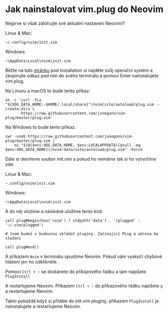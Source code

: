 # Jak nainstalovat vim.plug do Neovim

Nejprve si však zálohujte své aktuální nastavení Neovim!!!

Linux & Mac:

`~/.config/nvim/init.vim`

Windows:

`~\AppData\Local\nvim\init.vim`

 Běžte na tuto [stránku](https://github.com/junegunn/vim-plug) pod Installation si najděte svůj operační systém a zkopírujte odkaz pod ním do svého terminálu a pomocí Enter nainstalujete vim.plug.

Na Linuxu a macOS to bude tento příkaz:

```
sh -c 'curl -fLo "${XDG_DATA_HOME:-$HOME/.local/share}"/nvim/site/autoload/plug.vim --create-dirs \
       https://raw.githubusercontent.com/junegunn/vim-plug/master/plug.vim'
```

Na Windows to bude tento příkaz:
```
iwr -useb https://raw.githubusercontent.com/junegunn/vim-plug/master/plug.vim |`
    ni "$(@($env:XDG_DATA_HOME, $env:LOCALAPPDATA)[$null -eq $env:XDG_DATA_HOME])/nvim-data/site/autoload/plug.vim" -Force
```


Dále si otevřeme soubor init.vim a pokud ho nemáme tak si ho vytvoříme zde:

 Linux & Mac:

`~.config/nvim/init.vim`

Windows:

`~\AppData\Local\nvim\init.vim`

A do něj vložíme a následně uložíme tento kód:

```
call plug#begin(has('nvim') ? stdpath('data') . '/plugged' : '~/.vim/plugged')

# Jsem budeš v budoucnu vkládat pluginy. Začínající PLug a adresa ke stažení

call plug#end()
```

A příkazem `Nvim` v terminálu spustíme Neovim. Pokud vám vyskočí chybové hlášení jen ho odklikněte.

Pomocí `Ctrl + :` se dostanete do příkazového řádku a tam napíšete `PlugInstall`

A restartujeme Neovim. Příkazem `Ctrl + :` do příkazového řádku napíšete `q` a restartujeme Neovim.

Takto pokaždé když si přidáte do init.vim pluginy, příkazem `PlugInstall` je nainstalujete a restartujeme Neovim.
